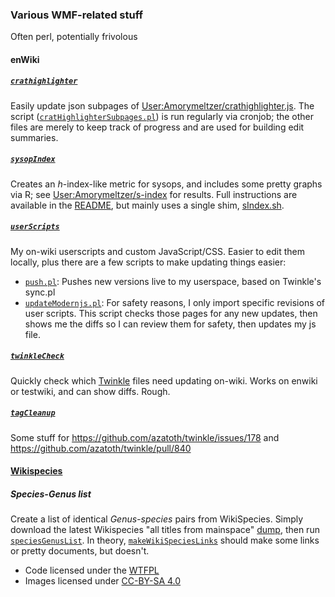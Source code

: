 ### Various WMF-related stuff
Often perl, potentially frivolous

#### enWiki
##### [`crathighlighter`](./crathighlighter/)
Easily update json subpages of [User:Amorymeltzer/crathighlighter.js](https://en.wikipedia.org/wiki/User:Amorymeltzer/crathighlighter.js).  The script ([`cratHighlighterSubpages.pl`](./crathighlighter/cratHighlighterSubpages.pl)) is run regularly via cronjob; the other files are merely to keep track of progress and are used for building edit summaries.
##### [`sysopIndex`](./sysopIndex/)
Creates an *h*-index-like metric for sysops, and includes some pretty graphs via R; see [User:Amorymeltzer/s-index](https://en.wikipedia.org/wiki/User:Amorymeltzer/s-index) for results.  Full instructions are available in the [README](./sysopIndex/README.md), but mainly uses a single shim, [sIndex.sh](./sysopIndex/sIndex.sh).
##### [`userScripts`](./userScripts/)
My on-wiki userscripts and custom JavaScript/CSS.  Easier to edit them locally, plus there are a few scripts to make updating things easier:
- [`push.pl`](./userScripts/push.pl): Pushes new versions live to my userspace, based on Twinkle's sync.pl
- [`updateModernjs.pl`](./userScripts/updateModernjs.pl): For safety reasons, I only import specific revisions of user scripts.  This script checks those pages for any new updates, then shows me the diffs so I can review them for safety, then updates my js file.
##### [`twinkleCheck`](./twinkleCheck.pl)
Quickly check which [Twinkle](https://github.com/azatoth/twinkle/) files need updating on-wiki.  Works on enwiki or testwiki, and can show diffs.  Rough.
##### [`tagCleanup`](./tagCleanup/)
Some stuff for https://github.com/azatoth/twinkle/issues/178 and https://github.com/azatoth/twinkle/pull/840

#### [Wikispecies](./wikispecies/)
##### Species-Genus list
Create a list of identical *Genus-species* pairs from WikiSpecies.  Simply download the latest Wikispecies "all titles from mainspace" [dump](http://dumps.wikimedia.org/backup-index.html), then run [`speciesGenusList`](./wikispecies/speciesGenusList.pl).  In theory, [`makeWikiSpeciesLinks`](./wikispecies/makeWikiSpeciesLinks.pl) should make some links or pretty documents, but doesn't.

* Code licensed under the [WTFPL](http://www.wtfpl.net/)
* Images licensed under [CC-BY-SA 4.0](https://creativecommons.org/licenses/by-sa/4.0/)
